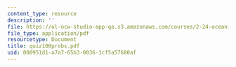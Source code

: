 ```yaml
---
content_type: resource
description: ''
file: https://ol-ocw-studio-app-qa.s3.amazonaws.com/courses/2-24-ocean-wave-interaction-with-ships-and-offshore-energy-systems-13-022-spring-2002/000951d1a7a765b300361cf5a57680af_quiz100probs.pdf
file_type: application/pdf
resourcetype: Document
title: quiz100probs.pdf
uid: 000951d1-a7a7-65b3-0036-1cf5a57680af
---
```

